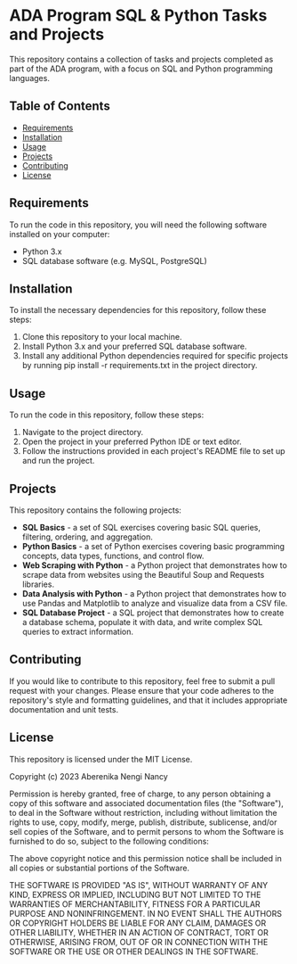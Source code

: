 # ADA Program SQL & Python Tasks and Projects
This repository contains a collection of tasks and projects completed as part of the ADA program, with a focus on SQL and Python programming languages.

## Table of Contents

- [Requirements](#requirements)
- [Installation](#installation)
- [Usage](#usage)
- [Projects](#projects)
- [Contributing](#contributing)
- [License](#license)


## Requirements

To run the code in this repository, you will need the following software installed on your computer:

- Python 3.x
- SQL database software (e.g. MySQL, PostgreSQL)

## Installation

To install the necessary dependencies for this repository, follow these steps:

1. Clone this repository to your local machine.
2. Install Python 3.x and your preferred SQL database software.
3. Install any additional Python dependencies required for specific projects by running pip install -r requirements.txt in the project directory.

## Usage

To run the code in this repository, follow these steps:

1. Navigate to the project directory.
2. Open the project in your preferred Python IDE or text editor.
3. Follow the instructions provided in each project's README file to set up and run the project.

## Projects

This repository contains the following projects:

- **SQL Basics** - a set of SQL exercises covering basic SQL queries, filtering, ordering, and aggregation.
- **Python Basics** - a set of Python exercises covering basic programming concepts, data types, functions, and control flow.
- **Web Scraping with Python** - a Python project that demonstrates how to scrape data from websites using the Beautiful Soup and Requests libraries.
- **Data Analysis with Python** - a Python project that demonstrates how to use Pandas and Matplotlib to analyze and visualize data from a CSV file.
- **SQL Database Project** - a SQL project that demonstrates how to create a database schema, populate it with data, and write complex SQL queries to extract information.

## Contributing

If you would like to contribute to this repository, feel free to submit a pull request with your changes. Please ensure that your code adheres to the repository's style and formatting guidelines, and that it includes appropriate documentation and unit tests.

## License
This repository is licensed under the MIT License.

Copyright (c) 2023 Aberenika Nengi Nancy

Permission is hereby granted, free of charge, to any person obtaining a copy of this software and associated documentation files (the "Software"), to deal in the Software without restriction, including without limitation the rights to use, copy, modify, merge, publish, distribute, sublicense, and/or sell copies of the Software, and to permit persons to whom the Software is furnished to do so, subject to the following conditions:

The above copyright notice and this permission notice shall be included in all copies or substantial portions of the Software.

THE SOFTWARE IS PROVIDED "AS IS", WITHOUT WARRANTY OF ANY KIND, EXPRESS OR IMPLIED, INCLUDING BUT NOT LIMITED TO THE WARRANTIES OF MERCHANTABILITY, FITNESS FOR A PARTICULAR PURPOSE AND NONINFRINGEMENT. IN NO EVENT SHALL THE AUTHORS OR COPYRIGHT HOLDERS BE LIABLE FOR ANY CLAIM, DAMAGES OR OTHER LIABILITY, WHETHER IN AN ACTION OF CONTRACT, TORT OR OTHERWISE, ARISING FROM, OUT OF OR IN CONNECTION WITH THE SOFTWARE OR THE USE OR OTHER DEALINGS IN THE SOFTWARE.
